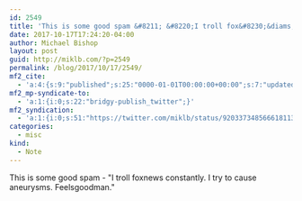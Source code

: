 ```yaml
---
id: 2549
title: 'This is some good spam &#8211; &#8220;I troll fox&#8230;&diams;'
date: 2017-10-17T17:24:20-04:00
author: Michael Bishop
layout: post
guid: http://miklb.com/?p=2549
permalink: /blog/2017/10/17/2549/
mf2_cite:
  - 'a:4:{s:9:"published";s:25:"0000-01-01T00:00:00+00:00";s:7:"updated";s:25:"0000-01-01T00:00:00+00:00";s:8:"category";a:1:{i:0;s:0:"";}s:6:"author";a:0:{}}'
mf2_mp-syndicate-to:
  - 'a:1:{i:0;s:22:"bridgy-publish_twitter";}'
mf2_syndication:
  - 'a:1:{i:0;s:51:"https://twitter.com/miklb/status/920337348566618113";}'
categories:
  - misc
kind:
  - Note
---
```

This is some good spam - "I troll foxnews constantly. I try to cause aneurysms. Feelsgoodman."